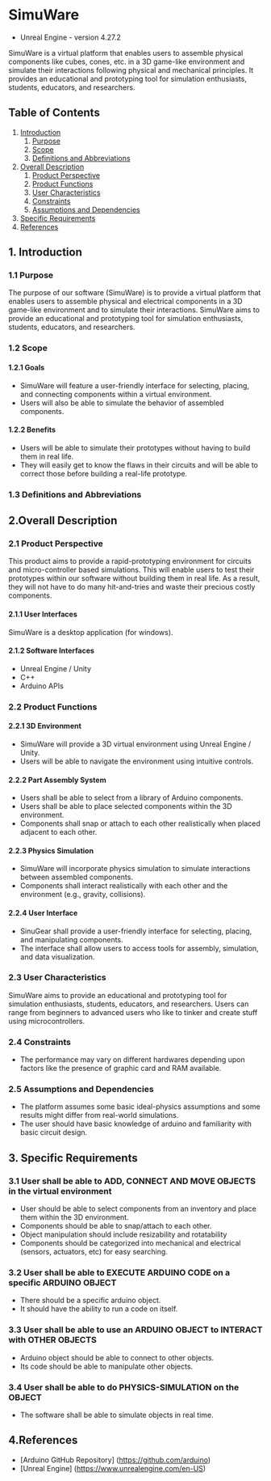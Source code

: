 # SimuWare
- Unreal Engine - version 4.27.2

SimuWare is a virtual platform that enables users to assemble physical components like cubes, cones, etc. in a 3D game-like environment and simulate their interactions following physical and mechanical principles. It provides an educational and prototyping tool for simulation enthusiasts, students, educators, and researchers.

## Table of Contents
1. [Introduction](#introduction)
    1. [Purpose](#Purpose)
    2. [Scope](#Scope)
    3. [Definitions and Abbreviations](#Definitions-and-Abbreviation)  
2. [Overall Description](#overall-description)
    1. [Product Perspective](#Product-Perspective)
    2. [ Product Functions](#Product-Functions)
    3. [User Characteristics](#user-characteristics)
    4. [Constraints](#constraints)
    5. [Assumptions and Dependencies](#assumptions-and-dependencies)
3. [Specific Requirements](#specific-requirements)
4. [References](#references)

## 1. Introduction
### 1.1 Purpose
The purpose of our software (SimuWare) is to provide a virtual platform that enables users to assemble physical and electrical components in a 3D game-like environment and to simulate their interactions. SimuWare aims to provide an educational and prototyping tool for simulation enthusiasts, students, educators, and researchers.

### 1.2 Scope
#### 1.2.1 Goals
- SimuWare will feature a user-friendly interface for selecting, placing, and connecting components within a virtual environment.
- Users will also be able to simulate the behavior of assembled components.

#### 1.2.2 Benefits
- Users will be able to simulate their prototypes without having to build them in real life.
- They will easily get to know the flaws in their circuits and will be able to correct those before building a real-life prototype.

### 1.3 Definitions and Abbreviations


## 2.Overall Description
### 2.1 Product Perspective
This product aims to provide a rapid-prototyping environment for circuits and micro-controller based simulations. This will enable users to test their prototypes within our software without building them in real life. As a result, they will not have to do many hit-and-tries and waste their precious costly components.

#### 2.1.1 User Interfaces
SimuWare is a desktop application (for windows).

#### 2.1.2 Software Interfaces
- Unreal Engine / Unity 
- C++
- Arduino APIs

### 2.2 Product Functions
#### 2.2.1 3D Environment
- SimuWare will provide a 3D virtual environment using Unreal Engine / Unity.
- Users will be able to navigate the environment using intuitive controls.

#### 2.2.2 Part Assembly System
- Users shall be able to select from a library of Arduino components.
- Users shall be able to place selected components within the 3D environment.
- Components shall snap or attach to each other realistically when placed adjacent to each other.

#### 2.2.3 Physics Simulation
- SimuWare will incorporate physics simulation to simulate interactions between assembled components.
- Components shall interact realistically with each other and the environment (e.g., gravity, collisions).

#### 2.2.4 User Interface
- SinuGear shall provide a user-friendly interface for selecting, placing, and manipulating components.
- The interface shall allow users to access tools for assembly, simulation, and data visualization.

### 2.3 User Characteristics
SimuWare aims to provide an educational and prototyping tool for simulation enthusiasts, students, educators, and researchers. Users can range from beginners to advanced users who like to tinker and create stuff using microcontrollers.

### 2.4 Constraints
- The performance may vary on different hardwares depending upon factors like the presence of graphic card and RAM available.

### 2.5 Assumptions and Dependencies
- The platform assumes some basic ideal-physics assumptions and some results might differ from real-world simulations.
- The user should have basic knowledge of arduino and familiarity with basic circuit design.

## 3. Specific Requirements
### 3.1 User shall be able to ADD, CONNECT AND MOVE OBJECTS in the virtual environment
- User should be able to select components from an inventory and place them within the 3D environment.
- Components should be able to snap/attach to each other.
- Object manipulation should include resizability and rotatability
- Components should be categorized into mechanical and electrical (sensors, actuators, etc) for easy searching.

### 3.2 User shall be able to EXECUTE ARDUINO CODE on a specific ARDUINO OBJECT
- There should be a specific arduino object.
- It should have the ability to run a code on itself.

### 3.3 User shall be able to use an ARDUINO OBJECT to INTERACT with OTHER OBJECTS
- Arduino object should be able to connect to other objects.
- Its code should be able to manipulate other objects.

### 3.4 User shall be able to do PHYSICS-SIMULATION on the OBJECT
- The software shall be able to simulate objects in real time.

## 4.References
- [Arduino GitHub Repository] (https://github.com/arduino)
- [Unreal Engine] (https://www.unrealengine.com/en-US)
